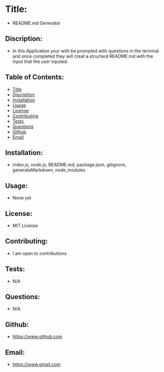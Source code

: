 
  # Title:
  *  README.md Generator

  ## Discription: 
  * In this Application your with be prompted with questions in the terminal and once completed they will creat a structerd README.md with the input that the user inputed. 

  ## Table of Contents: 
  * [Title](#Title)
  * [Discription](#Description)
  * [Installation](#Installation)
  * [Usage](#Usage)
  * [License](#License)
  * [Contributing](#Contributing)
  * [Tests](#Tests)
  * [Questions](#Questions)
  * [Github](#Github)
  * [Email](#Email)

  ## Installation: 
  * index.js, node.js, README.md, package.json, gitignore, generateMarkdown, node_modules

  ## Usage:
  * None yet

  ## License: 
  * MIT License

  ## Contributing: 
  * I am open to contributions

  ## Tests: 
  * N/A

  ## Questions: 
  * N/A
  
  ## Github: 
  * https://www.github.com

  ## Email: 
  * https://www.gmail.com

  